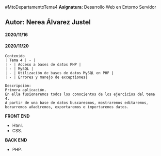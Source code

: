 #MtoDepartamentoTema4
**Asignatura:** Desarrollo Web en Entorno Servidor

## Autor: Nerea Álvarez Justel

#### 2020/11/16
#### 2020/11/20

```
Contenido
| Tema 4 | - |
| - | Acceso a bases de datos PHP |
| - | MySQL |
| - | Utilización de bases de datos MySQL en PHP |
| - | Errores y manejo de exceptiones|

Descripción: 
Primera aplicación.
En ella fusionaremos todos los conocientos de los ejercicios del tema 4.
A partir de una base de datos buscaresmos, mostraremos editaremos, borarremos añadiremos, exportaremos e importaremos datos.
```

**FRONT END**
- Html.
- CSS.

**BACK END**
- PHP.
